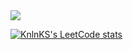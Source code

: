 <img src="https://img.shields.io/static/v1?label=hello&message=world&color=green?style=plastic&logo=appveyor" />

































[![KnlnKS's LeetCode stats](https://leetcode-stats-six.vercel.app/api?username=Marat01)](https://github.com/madushadhanushka/github-readme)
